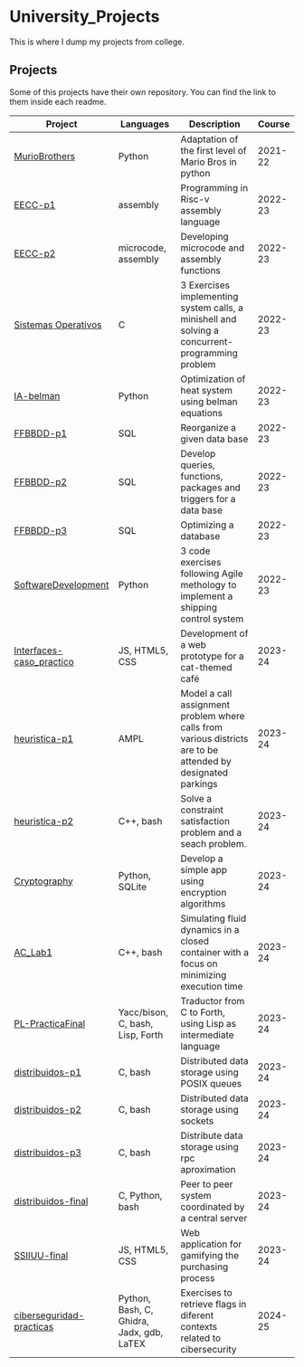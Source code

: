# University_Projects
This is where I dump my projects from college. 

## Projects

Some of this projects have their own repository. You can find the link to them inside each readme.

| Project | Languages | Description | Course |
| ------- | --------- | ----------- | ------ |
| [MurioBrothers](https://github.com/CLopMan/University_Projects/tree/main/FinalProject-FirstYear) | Python | Adaptation of the first level of Mario Bros in python | 2021-22 |
| [EECC-p1](https://github.com/CLopMan/University_Projects/tree/main/EECC-p1) | assembly | Programming in Risc-v assembly language | 2022-23 |
| [EECC-p2](https://github.com/CLopMan/University_Projects/tree/main/EECC-p2) | microcode, assembly | Developing microcode and assembly functions | 2022-23 |
| [Sistemas Operativos](https://github.com/CLopMan/University_Projects/tree/main/Sistemas%20Operativos) | C | 3 Exercises implementing system calls, a minishell and solving a concurrent-programming problem | 2022-23 |
| [IA-belman](https://github.com/CLopMan/University_Projects/tree/main/IA-belman) | Python | Optimization of heat system using belman equations | 2022-23 |
| [FFBBDD-p1](https://github.com/CLopMan/University_Projects/tree/main/FFBBDD_p1) | SQL | Reorganize a given data base | 2022-23 |
| [FFBBDD-p2](https://github.com/CLopMan/University_Projects/tree/main/FFBBDD_p2) | SQL | Develop queries, functions, packages and triggers for a data base | 2022-23 |
| [FFBBDD-p3](https://github.com/CLopMan/University_Projects/tree/main/FFBBDD_p3) | SQL | Optimizing a database | 2022-23 |
| [SoftwareDevelopment](https://github.com/CLopMan/University_Projects/tree/main/SoftwareDevelopment) | Python | 3 code exercises following Agile methology to implement a shipping control system | 2022-23 |
| [Interfaces-caso_practico](https://github.com/CLopMan/University_Projects/tree/main/Interfaces-caso_practico) | JS, HTML5, CSS | Development of a web prototype for a cat-themed café | 2023-24 |
| [heuristica-p1](https://github.com/CLopMan/University_Projects/tree/main/heuristica_p1-100472092-100472182) | AMPL | Model a call assignment problem where calls from various districts are to be attended by designated parkings | 2023-24 |
| [heuristica-p2](https://github.com/CLopMan/University_Projects/tree/main/heuristica-p2) | C++, bash | Solve a constraint satisfaction problem and a seach problem. | 2023-24 |
| [Cryptography](https://github.com/CLopMan/University_Projects/tree/main/Crytography-practica1) | Python, SQLite | Develop a simple app using encryption algorithms | 2023-24 |
| [AC_Lab1](https://github.com/CLopMan/University_Projects/tree/main/AC_ProgramacionOrientadaAlRendimiento) | C++, bash | Simulating fluid dynamics in a closed container with a focus on minimizing execution time | 2023-24 |
| [PL-PracticaFinal](https://github.com/CLopMan/University_Projects/tree/main/PL-practicaFinal) | Yacc/bison, C, bash, Lisp, Forth | Traductor from C to Forth, using Lisp as intermediate language | 2023-24 |
| [distribuidos-p1](https://github.com/CLopMan/University_Projects/tree/main/distribuidos_p1-colasposix) | C, bash | Distributed data storage using POSIX queues | 2023-24|
| [distribuidos-p2](https://github.com/CLopMan/University_Projects/tree/main/distribuidos_p2-sockets) | C, bash | Distributed data storage using sockets | 2023-24 |
| [distribuidos-p3](https://github.com/CLopMan/University_Projects/tree/main/distribuidos_p3-rpc) | C, bash | Distribute data storage using rpc aproximation | 2023-24 | 
| [distribuidos-final](https://github.com/CLopMan/University_Projects/tree/main/distribuidos_final) | C, Python, bash | Peer to peer system coordinated by a central server | 2023-24 |
| [SSIIUU-final](https://github.com/CLopMan/University_Projects/tree/main/SSIIUU-final) | JS, HTML5, CSS | Web application for gamifying the purchasing process | 2023-24 |
| [ciberseguridad-practicas](https://github.com/CLopMan/University_Projects/tree/main/ciberseguridad-practicas) | Python, Bash, C, Ghidra, Jadx, gdb, LaTEX | Exercises to retrieve flags in diferent contexts related to cibersecurity | 2024-25 |


